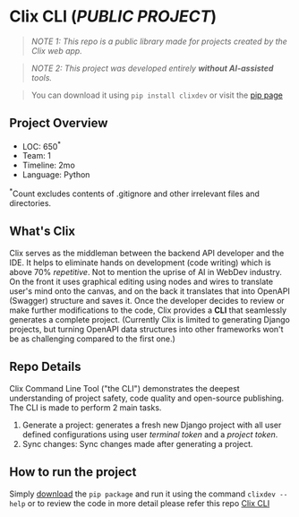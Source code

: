 # Clix CLI (_PUBLIC PROJECT_)

> _NOTE 1: This repo is a public library made for projects created by the Clix web app._

> _NOTE 2: This project was developed entirely __without AI-assisted__ tools._

> You can download it using ```pip install clixdev``` or visit the [pip page](https://pypi.org/project/clixdev/)

**Project Overview**
---
- LOC: 650<sup>*</sup>
- Team: 1
- Timeline: 2mo
- Language: Python

<sup>*</sup>Count excludes contents of .gitignore and other irrelevant files and directories.

**What's Clix**
---
Clix serves as the middleman between the backend API developer and the IDE. It helps to eliminate hands on development (code writing) which is above 70% _repetitive_. Not to mention the uprise of AI in WebDev industry. On the front it uses graphical editing using nodes and wires to translate user's mind onto the canvas, and on the back it translates that into OpenAPI (Swagger) structure and saves it. Once the developer decides to review or make further modifications to the code, Clix provides a __CLI__ that seamlessly generates a complete project. (Currently Clix is limited to generating Django projects, but turning OpenAPI data structures into other frameworks won't be as challenging compared to the first one.)


**Repo Details**
---
Clix Command Line Tool ("the CLI") demonstrates the deepest understanding of project safety, code quality and open-source publishing. The CLI is made to perform 2 main tasks.
1. Generate a project: generates a fresh new Django project with all user defined configurations using user _terminal token_ and a _project token_.
2. Sync changes: Sync changes made after generating a project.

**How to run the project**
---
Simply [download](https://pypi.org/project/clixdev/) the ```pip package``` and run it using the command ```clixdev --help``` or to review the code in more detail please refer this repo [Clix CLI](https://github.com/sir-eris/cli)

